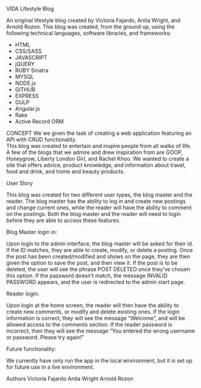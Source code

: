 VIDA Lifestyle Blog

An original lifestyle blog created by Victoria Fajardo, Anita Wright, and Arnold Rozon. 
This blog was created, from the ground up, using the following technical languages, software libraries, and frameworks:

* HTML
* CSS/SASS
* JAVASCRIPT
* jQUERY
* RUBY Sinatra
* MYSQL
* NODE.js
* GITHUB
* EXPRESS
* GULP
* Angular.js
* Rake
* Active Record ORM

CONCEPT
We we given the task of creating a web application featuring an API with CRUD functionality.  
This blog was created to entertain and inspire people from all walks of life.  A few of the blogs that we admire and drew inspiration from are 
GOOP, Honeygrow, Liberty London Girl, and Rachel Khoo.  We wanted to create a site that offers advice, product knowledge, and information about travel, food and drink, and home and beauty products.  

User Story

This blog was created for two different user types, the blog master and the reader.  The blog master has the ability to log in and create new postings and change current ones, while the reader will have the ability to comment on the postings.  Both the blog master and the reader will need to login before they are able to access these features.  

Blog Master login in:

Upon login to the admin interface, the blog master will be asked for their id.  If the ID matches, they are able to create, modify, or delete a posting.  Once the post has been created/modified and shows on the page, they are then given the option to save the post, and then view it. If the post is to be deleted, the user will see the phrase POST DELETED once they’ve chosen this option.  If the password doesn’t match, the message INVALID PASSWORD appears, and the user is redirected to the admin start page. 

Reader login:

Upon login at the home screen, the reader will then have the ability to create new comments, or modify and delete existing ones.  If the login information is correct, they will see the message “Welcome”, and will be allowed access to the comments section.  If the reader password is incorrect, then they will see the message “You entered the wrong username or password.  Please try again!”

Future functionality:

We currently have only run the app in the local environment, but it is set up for future use in a live environment.

Authors
	Victoria Fajardo
	Anita Wright
	Arnold Rozon

